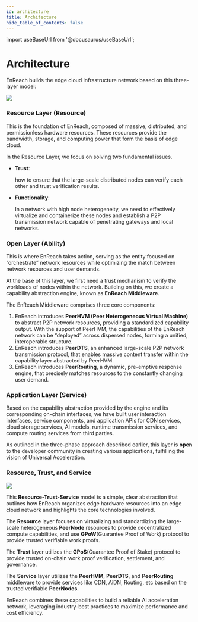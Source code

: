 ```yaml
---
id: architecture
title: Architecture
hide_table_of_contents: false
---
```

import useBaseUrl from '@docusaurus/useBaseUrl';

# Architecture

EnReach builds the edge cloud infrastructure network based on this three-layer model:

<div style={{textAlign: 'center'}}>
  <img src={useBaseUrl('/img/technology/arch_stack.png')} style={{maxWidth: '800'}} />
</div>

### Resource Layer (Resource)

This is the foundation of EnReach, composed of massive, distributed, and permissionless hardware resources. These resources provide the bandwidth, storage, and computing power that form the basis of edge cloud.

In the Resource Layer, we focus on solving two fundamental issues.

*   **Trust**:

    how to ensure that the large-scale distributed nodes can verify each other and trust verification results.
*   **Functionality**:

    In a network with high node heterogeneity, we need to effectively virtualize and containerize these nodes and establish a P2P transmission network capable of penetrating gateways and local networks.

### Open Layer (Ability)

This is where EnReach takes action, serving as the entity focused on “orchestrate” network resources while optimizing the match between network resources and user demands.

At the base of this layer, we first need a trust mechanism to verify the workloads of nodes within the network. Building on this, we create a capability abstraction engine, known as **EnReach Middleware**.

The EnReach Middleware comprises three core components:

1. EnReach introduces **PeerHVM (Peer Heterogeneous Virtual Machine)** to abstract P2P network resources, providing a standardized capability output. With the support of PeerHVM, the capabilities of the EnReach network can be “deployed” across dispersed nodes, forming a unified, interoperable structure.
2. EnReach introduces **PeerDTS**, an enhanced large-scale P2P network transmission protocol, that enables massive content transfer within the capability layer abstracted by PeerHVM.
3. EnReach introduces **PeerRouting**, a dynamic, pre-emptive response engine, that precisely matches resources to the constantly changing user demand.

### Application Layer (Service)

Based on the capability abstraction provided by the engine and its corresponding on-chain interfaces, we have built user interaction interfaces, service components, and application APIs for CDN services, cloud storage services, AI models, runtime transmission services, and compute routing services from third parties.

As outlined in the three-phase approach described earlier, this layer is **open** to the developer community in creating various applications, fulfilling the vision of Universal Acceleration.

### Resource, Trust, and Service

<div style={{textAlign: 'center'}}>
  <img src={useBaseUrl('/img/technology/resource_trust_service.png')} style={{maxWidth: '800'}} />
</div>

This **Resource-Trust-Service** model is a simple, clear abstraction that outlines how EnReach organizes edge hardware resources into an edge cloud network and highlights the core technologies involved.

The **Resource** layer focuses on virtualizing and standardizing the large-scale heterogeneous **PeerNode** resources to provide decentralized compute capabilities, and use **GPoW**(Guarantee Proof of Work) protocol to provide trusted verifiable work proofs.

The **Trust** layer utilizes the **GPoS**(Guarantee Proof of Stake) protocol to provide trusted on-chain work proof verification, settlement, and governance.

The **Service** layer utilizes the **PeerHVM**, **PeerDTS**, and **PeerRouting** middleware to provide services like CDN, AiDN, Routing, etc based on the trusted verifiable **PeerNodes**.

EnReach combines these capabilities to build a reliable AI acceleration network, leveraging industry-best practices to maximize performance and cost efficiency.